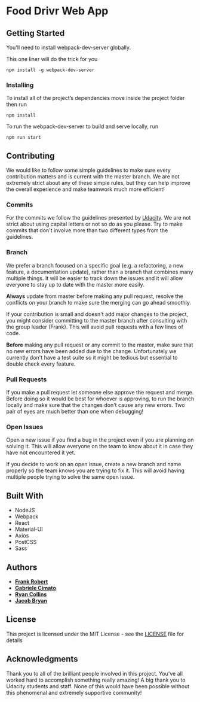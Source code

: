 # Food Drivr Web App

## Getting Started

You'll need to install webpack-dev-server globally.

This one liner will do the trick for you
```
npm install -g webpack-dev-server
```

### Installing
To install all of the project’s dependencies move inside the project folder then run
```
npm install
```
To run the webpack-dev-server to build and serve locally, run
```
npm run start
```
## Contributing

We would like to follow some simple guidelines to make sure every contribution matters and is current with the master branch. We are not extremely strict about any of these simple rules, but they can help improve the overall experience and make teamwork much more efficient!

### Commits

For the commits we follow the guidelines presented by [Udacity](https://udacity.github.io/git-styleguide/). We are not strict about using capital letters or not so do as you please. Try to make commits that don't involve more than two different types from the guidelines.

### Branch

We prefer a branch focused on a specific goal (e.g. a refactoring, a new feature, a documentation update), rather than a branch that combines many multiple things. It will be easier to track down the issues and it will allow everyone to stay up to date with the master more easily.

**Always** update from master before making any pull request, resolve the conflicts on your branch to make sure the merging can go ahead smoothly.

If your contribution is small and doesn't add major changes to the project, you might consider committing to the master branch after consulting with the group leader (Frank). This will avoid pull requests with a few lines of code.

**Before** making any pull request or any commit to the master, make sure that no new errors have been added due to the change. Unfortunately we currently don't have a test suite so it might be tedious but essential to double check every feature.

### Pull Requests

If you make a pull request let someone else approve the request and merge. Before doing so it would be best for whoever is approving, to run the branch locally and make sure that the changes don't cause any new errors. Two pair of eyes are much better than one when debugging!

### Open Issues

Open a new issue if you find a bug in the project even if you are planning on solving it. This will allow everyone on the team to know about it in case they have not encountered it yet.

If you decide to work on an open issue, create a new branch and name properly so the team knows you are trying to fix it. This will avoid having multiple people trying to solve the same open issue.

## Built With
* NodeJS
* Webpack
* React
* Material-UI
* Axios
* PostCSS
* Sass

## Authors

* **[Frank Robert](https://github.com/OfficialPhrank)**
* **[Gabriele Cimato](https://github.com/Gabri3l)**
* **[Ryan Collins](https://github.com/RyanCCollins)**
* **[Jacob Bryan](https://github.com/bryanj4)**

## License

This project is licensed under the MIT License - see the [LICENSE](LICENSE) file for details

## Acknowledgments

 Thank you to all of the brilliant people involved in this project. You've all worked hard to accomplish something really amazing! A big thank you to Udacity students and staff. None of this would have been possible without this phenomenal and extremely supportive community!
